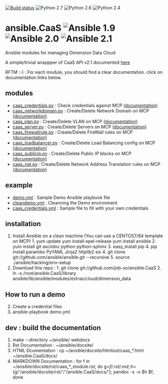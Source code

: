 [![Build status](https://travis-ci.org/job-so/ansible.CaaS.svg)](https://travis-ci.org/job-so/ansible.CaaS)  ![Python 2.7](https://img.shields.io/badge/python-2.7-blue.svg)  ![Python 2.6](https://img.shields.io/badge/python-2.6-blue.svg)  ![Python 2.4](https://img.shields.io/badge/python-2.4-blue.svg)
# ansible.CaaS ![Ansible 1.9](https://img.shields.io/badge/ansible-1.9-green.svg) ![Ansible 2.0](https://img.shields.io/badge/ansible-2.0-green.svg) ![Ansible 2.1](https://img.shields.io/badge/ansible-2.1-green.svg)
Ansible modules for managing Dimension Data Cloud

 A simple/trivial wrappper of CaaS API v2.1 documented [here](https://community.opsourcecloud.net/View.jsp?procId=10011686f65f51b7f474acb2013072d2)

RFTM :-) : For each module, you should find a clear documentation. click on documentation links below.

## modules
  * [caas_credentials.py](/library/caas_credentials.py) : Check credentials against MCP [(documentation)](https://rawgit.com/job-so/ansible.CaaS/master/docs/caas_credentials_module.html)
  * [caas_networkdomain.py](/library/caas_networkdomain.py) : Create/Delete Network Domain on MCP [(documentation)](https://rawgit.com/job-so/ansible.CaaS/master/docs/caas_networkdomain_module.html)
  * [caas_vlan.py](/library/caas_vlan.py) : Create/Delete VLAN on MCP [(documentation)](https://rawgit.com/job-so/ansible.CaaS/master/docs/caas_vlan_module.html)
  * [caas_server.py](/library/caas_server.py) : Create/Delete Servers on MCP [(documentation)](https://rawgit.com/job-so/ansible.CaaS/master/docs/caas_server_module.html)
  * [caas_firewallrule.py](/library/caas_firewallrule.py) : Create/Delete FireWall rules on MCP [(documentation)](https://rawgit.com/job-so/ansible.CaaS/master/docs/caas_firewallrule_module.html)
  * [caas_loadbalancer.py](/library/caas_loadbalancer.py) : Create/Delete Load Balancing config on MCP [(documentation)](https://rawgit.com/job-so/ansible.CaaS/master/docs/caas_loadbalancer_module.html)
  * [caas_publicip.py](/library/caas_publicip.py) : Create/Delete Public IP blocks on MCP [(documentation)](https://rawgit.com/job-so/ansible.CaaS/master/docs/caas_publicip_module.html)
  * [caas_nat.py](/library/caas_nat.py) : Create/Delete Network Address Translation rules on MCP [(documentation)](https://rawgit.com/job-so/ansible.CaaS/master/docs/caas_nat.html)

## example
  * [demo.yml](/demo.yml) : Sample Demo Ansible playbook file
  * [cleandemo.yml](/cleandemo.yml) : Cleanning the Demo environment
  * [caas_credentials.yml](/caas_credentials.yml) : Sample file to fill with your own credentials

## installation
  1. Install Ansible on a clean machine (You can use a CENTOS7/64 template on MCP)
    1. yum update
	yum install epel-release
	yum install ansible
	2. yum install git asciidoc python python-sphinx
	3. easy_install pip
	4. pip install paramiko PyYAML Jinja2 httplib2 six
    4. git clone git://github.com/ansible/ansible.git --recursive
    5. source ./ansible/hacking/env-setup
  2. Download this repo : 
    1. git clone git://github.com/job-so/ansible.CaaS
	2. ln -s /root/ansible.CaaS/library ansible/lib/ansible/modules/extras/cloud/dimension_data

## How to run a demo
  2. Create a credential files
  3. ansible-playbook demo.yml

## dev : build the documentation
  1. make --directory ~/ansible/ webdocs
  2. Rst Documentation : ~/ansible/docsite/
  3. HTML Dcumentation : cp  ~/ansible/docsite/htmlout/caas_*.html ~/ansible.CaaS/docs/
  4. MARKDOWN Documentation : for f in ~/ansible/docsite/rst/caas_*_module.rst; do g=${f/.rst/.md}; h=${g/'/ansible/docsite/rst/'/'/ansible.CaaS/docs/'}; pandoc -s -o $h $f; done



